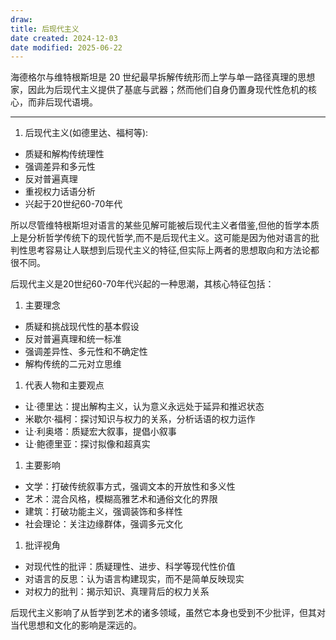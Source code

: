 ```yaml
---
draw:
title: 后现代主义
date created: 2024-12-03
date modified: 2025-06-22
---
```


海德格尔与维特根斯坦是 20 世纪最早拆解传统形而上学与单一路径真理的思想家，因此为后现代主义提供了基底与武器；然而他们自身仍置身现代性危机的核心，而非后现代语境。

___

1. 后现代主义(如德里达、福柯等):

- 质疑和解构传统理性
- 强调差异和多元性
- 反对普遍真理
- 重视权力话语分析
- 兴起于20世纪60-70年代

所以尽管维特根斯坦对语言的某些见解可能被后现代主义者借鉴,但他的哲学本质上是分析哲学传统下的现代哲学,而不是后现代主义。这可能是因为他对语言的批判性思考容易让人联想到后现代主义的特征,但实际上两者的思想取向和方法论都很不同。

后现代主义是20世纪60-70年代兴起的一种思潮，其核心特征包括：

1. 主要理念
- 质疑和挑战现代性的基本假设
- 反对普遍真理和统一标准
- 强调差异性、多元性和不确定性
- 解构传统的二元对立思维

1. 代表人物和主要观点
- 让·德里达：提出解构主义，认为意义永远处于延异和推迟状态
- 米歇尔·福柯：探讨知识与权力的关系，分析话语的权力运作
- 让·利奥塔：质疑宏大叙事，提倡小叙事
- 让·鲍德里亚：探讨拟像和超真实

1. 主要影响
- 文学：打破传统叙事方式，强调文本的开放性和多义性
- 艺术：混合风格，模糊高雅艺术和通俗文化的界限
- 建筑：打破功能主义，强调装饰和多样性
- 社会理论：关注边缘群体，强调多元文化

1. 批评视角
- 对现代性的批评：质疑理性、进步、科学等现代性价值
- 对语言的反思：认为语言构建现实，而不是简单反映现实
- 对权力的批判：揭示知识、真理背后的权力关系

后现代主义影响了从哲学到艺术的诸多领域，虽然它本身也受到不少批评，但其对当代思想和文化的影响是深远的。
